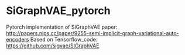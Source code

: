# SiGraphVAE_pytorch
Pytorch implementation of SiGraphVAE
paper: http://papers.nips.cc/paper/9255-semi-implicit-graph-variational-auto-encoders
Based on Tensorflow_code: https://github.com/sigvae/SIGraphVAE
